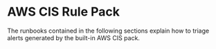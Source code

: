 # AWS CIS Rule Pack

The runbooks contained in the following sections explain how to triage alerts generated by the built-in AWS CIS pack.
